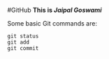 #GitHub
**This is _Jaipal Goswami_**

Some basic Git commands are:
```
git status
git add
git commit
```
